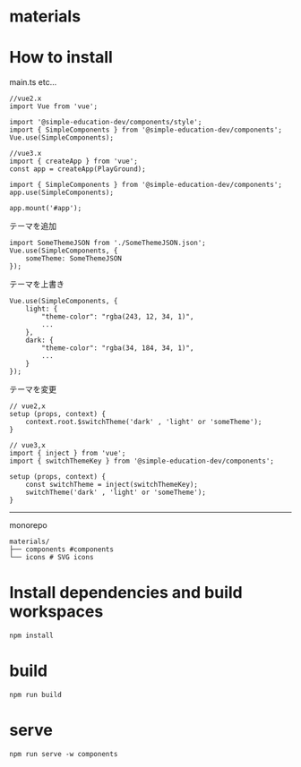 # materials

# How to install

main.ts etc...

```
//vue2.x
import Vue from 'vue';

import '@simple-education-dev/components/style';
import { SimpleComponents } from '@simple-education-dev/components';
Vue.use(SimpleComponents);

//vue3.x
import { createApp } from 'vue';
const app = createApp(PlayGround);

import { SimpleComponents } from '@simple-education-dev/components';
app.use(SimpleComponents);

app.mount('#app');
```

テーマを追加

```
import SomeThemeJSON from './SomeThemeJSON.json';
Vue.use(SimpleComponents, {
    someTheme: SomeThemeJSON
});
```

テーマを上書き

```
Vue.use(SimpleComponents, {
    light: {
        "theme-color": "rgba(243, 12, 34, 1)",
        ...
    },
    dark: {
        "theme-color": "rgba(34, 184, 34, 1)",
        ...
    }
});
```

テーマを変更

```
// vue2,x
setup (props, context) {
    context.root.$switchTheme('dark' , 'light' or 'someTheme');
}

// vue3,x
import { inject } from 'vue';
import { switchThemeKey } from '@simple-education-dev/components';

setup (props, context) {
    const switchTheme = inject(switchThemeKey);
    switchTheme('dark' , 'light' or 'someTheme');
}
```

---

monorepo

```
materials/
├── components #components
└── icons # SVG icons
```

# Install dependencies and build workspaces

```
npm install
```

# build

```
npm run build
```

# serve

```
npm run serve -w components
```
